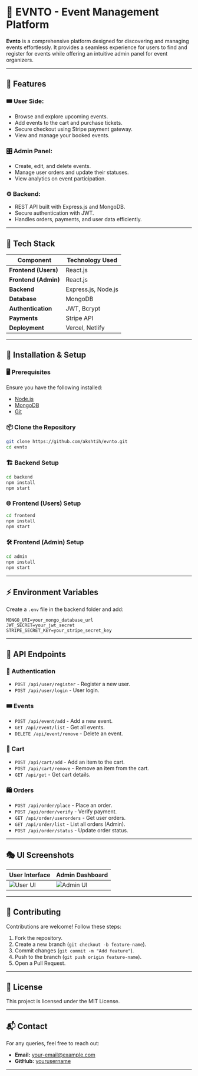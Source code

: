 # 🎉 EVNTO - Event Management Platform

**Evnto** is a comprehensive platform designed for discovering and managing events effortlessly. It provides a seamless experience for users to find and register for events while offering an intuitive admin panel for event organizers.

---

## 📌 Features

### 🎟️ User Side:
- Browse and explore upcoming events.
- Add events to the cart and purchase tickets.
- Secure checkout using Stripe payment gateway.
- View and manage your booked events.

### 🎛️ Admin Panel:
- Create, edit, and delete events.
- Manage user orders and update their statuses.
- View analytics on event participation.

### ⚙️ Backend:
- REST API built with Express.js and MongoDB.
- Secure authentication with JWT.
- Handles orders, payments, and user data efficiently.

---

## 🚀 Tech Stack

| Component  | Technology Used |
|------------|----------------|
| **Frontend (Users)** | React.js |
| **Frontend (Admin)** | React.js |
| **Backend** | Express.js, Node.js |
| **Database** | MongoDB |
| **Authentication** | JWT, Bcrypt |
| **Payments** | Stripe API |
| **Deployment** | Vercel, Netlify |

---

## 🔧 Installation & Setup

### 🖥️ Prerequisites
Ensure you have the following installed:
- [Node.js](https://nodejs.org/)
- [MongoDB](https://www.mongodb.com/)
- [Git](https://git-scm.com/)

### 📦 Clone the Repository
```sh
git clone https://github.com/akshtih/evnto.git
cd evnto
```

### 🏗️ Backend Setup
```sh
cd backend
npm install
npm start
```

### 🌐 Frontend (Users) Setup
```sh
cd frontend
npm install
npm start
```

### 🛠️ Frontend (Admin) Setup
```sh
cd admin
npm install
npm start
```

---

## ⚡ Environment Variables

Create a `.env` file in the backend folder and add:

```plaintext
MONGO_URI=your_mongo_database_url
JWT_SECRET=your_jwt_secret
STRIPE_SECRET_KEY=your_stripe_secret_key
```

---

## 🔗 API Endpoints

### 📌 Authentication
- `POST /api/user/register` - Register a new user.
- `POST /api/user/login` - User login.

### 🎟️ Events
- `POST /api/event/add` - Add a new event.
- `GET /api/event/list` - Get all events.
- `DELETE /api/event/remove` - Delete an event.

### 🛒 Cart
- `POST /api/cart/add` - Add an item to the cart.
- `POST /api/cart/remove` - Remove an item from the cart.
- `GET /api/get` - Get cart details.

### 🛍️ Orders
- `POST /api/order/place` - Place an order.
- `POST /api/order/verify` - Verify payment.
- `GET /api/order/userorders` - Get user orders.
- `GET /api/order/list` - List all orders (Admin).
- `POST /api/order/status` - Update order status.

---

## 🎭 UI Screenshots

| User Interface | Admin Dashboard |
|---------------|----------------|
| ![User UI](https://via.placeholder.com/400) | ![Admin UI](https://via.placeholder.com/400) |

---

## 🤝 Contributing

Contributions are welcome! Follow these steps:
1. Fork the repository.
2. Create a new branch (`git checkout -b feature-name`).
3. Commit changes (`git commit -m "Add feature"`).
4. Push to the branch (`git push origin feature-name`).
5. Open a Pull Request.

---

## 📜 License

This project is licensed under the MIT License.

---

## 📬 Contact

For any queries, feel free to reach out:
- **Email:** your-email@example.com
- **GitHub:** [yourusername](https://github.com/yourusername)

---

